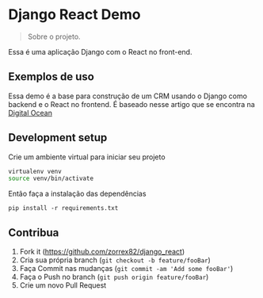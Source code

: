 # Django React Demo
> Sobre o projeto.

Essa é uma aplicação Django com o React no front-end.

## Exemplos de uso

Essa demo é a base para construção de um CRM usando o Django como backend e o React no frontend.
É baseado nesse artigo que se encontra na [Digital Ocean](https://www.digitalocean.com/community/tutorials/how-to-build-a-modern-web-application-to-manage-customer-information-with-django-and-react-on-ubuntu-18-04-pt)

## Development setup

Crie um ambiente virtual para iniciar seu projeto
```sh
virtualenv venv
source venv/bin/activate
```
Então faça a instalação das dependências
```shell script
pip install -r requirements.txt
```

## Contribua

1. Fork it (<https://github.com/zorrex82/django_react>)
2. Cria sua própria branch (`git checkout -b feature/fooBar`)
3. Faça Commit nas mudanças (`git commit -am 'Add some fooBar'`)
4. Faça o Push no branch (`git push origin feature/fooBar`)
5. Crie um novo Pull Request 
